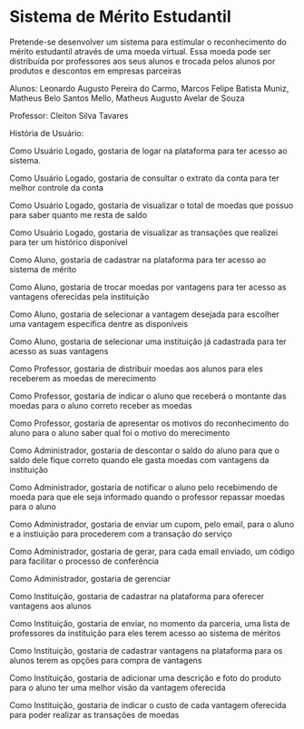 # Sistema de Mérito Estudantil

Pretende-se desenvolver um sistema para estimular o reconhecimento do mérito estudantil através de uma moeda virtual. Essa moeda pode ser distribuída por professores aos seus alunos e trocada pelos alunos por produtos e descontos em empresas parceiras

Alunos: Leonardo Augusto Pereira do Carmo, Marcos Felipe Batista Muniz, Matheus Belo Santos Mello, Matheus Augusto Avelar de Souza

Professor: Cleiton Silva Tavares

História de Usuário:

Como Usuário Logado, gostaria de logar na plataforma para ter acesso ao sistema.

Como Usuário Logado, gostaria de consultar o extrato da conta para ter melhor controle da conta

Como Usuário Logado, gostaria de visualizar o total de moedas que possuo para saber quanto me resta de saldo

Como Usuário Logado, gostaria de visualizar as transações que realizei para ter um histórico disponível

Como Aluno, gostaria de cadastrar na plataforma para ter acesso ao sistema de mérito

Como Aluno, gostaria de trocar moedas por vantagens para ter acesso as vantagens oferecidas pela instituição 

Como Aluno, gostaria de selecionar a vantagem desejada para escolher uma vantagem específica dentre as disponíveis

Como Aluno, gostaria de selecionar uma instituição já cadastrada para ter acesso as suas vantagens

Como Professor, gostaria de distribuir moedas aos alunos para eles receberem as moedas de merecimento

Como Professor, gostaria de indicar o aluno que receberá o montante das moedas para o aluno correto receber as moedas 

Como Professor, gostaria de apresentar os motivos do reconhecimento do aluno para o aluno saber qual foi o motivo do merecimento

Como Administrador, gostaria de descontar o saldo do aluno para que o saldo dele fique correto quando ele gasta moedas com vantagens da instituição

Como Administrador, gostaria de notificar o aluno pelo recebimendo de moeda para que ele seja informado quando o professor repassar moedas para o aluno

Como Administrador, gostaria de enviar um cupom, pelo email, para o aluno e a instiuição para procederem com a transação do serviço

Como Administrador, gostaria de gerar, para cada email enviado, um código para facilitar o processo de conferência

Como Administrador, gostaria de gerenciar 

Como Instituição, gostaria de cadastrar na plataforma para oferecer vantagens aos alunos

Como Instituição, gostaria de enviar, no momento da parceria, uma lista de professores da instituição para eles terem acesso ao sistema de méritos

Como Instituição, gostaria de cadastrar vantagens na plataforma para os alunos terem as opções para compra de vantagens

Como Instituição, gostaria de adicionar uma descrição e foto do produto para o aluno ter uma melhor visão da vantagem oferecida

Como Instituição, gostaria de indicar o custo de cada vantagem oferecida para poder realizar as transações de moedas

